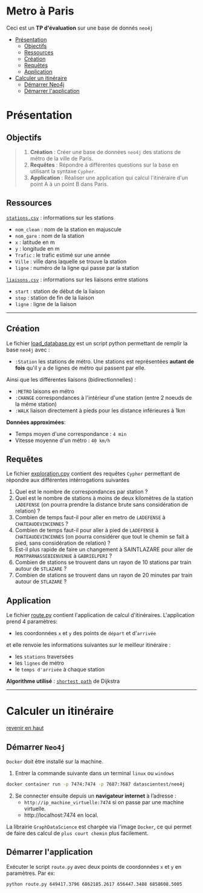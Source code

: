 # Metro à Paris

Ceci est un **TP d'évaluation** sur une base de donnés `neo4j`
- [Présentation](#présentation)
    - [Objectifs](#objectifs)
    - [Ressources](#Ressources)
    - [Création](#création)
    - [Requêtes](#requêtes)
    - [Application](#application)
- [Calculer un itinéraire](#calculer-un-itinéraire)
    - [Démarrer Neo4j](#démarrer-neo4j)
    - [Démarrer l'application](#démarrer-lapplication)


# Présentation

## Objectifs

> 1. **Création** : Créer une base de données `neo4j` des stations de métro de la ville de Paris.
> 2. **Requêtes** : Répondre à différentes questions sur la base en utilisant la syntaxe `Cypher`.
> 3. **Application** : Réaliser une application qui calcul l'itinéraire d'un point A à un point B dans Paris.

## Ressources

[`stations.csv`](data/stations.csv) : informations sur les stations
- `nom_clean` : nom de la station en majuscule
- `nom_gare` : nom de la station
- `x` : latitude en m
- `y` : longitude en m
- `Trafic` : le trafic estimé sur une année
- `Ville` : ville dans laquelle se trouve la station
- `ligne` : numéro de la ligne qui passe par la station

[`liaisons.csv`](data/liaisons.csv) : informations sur les liaisons entre stations
- `start` : station de début de la liaison
- `stop` : station de fin de la liaison
- `ligne` : ligne de la liaison

---

## Création
Le fichier [load_database.py](load_database.py) est un script python permettant de remplir la base `neo4j` avec :
-  `:Station` les stations de métro. Une stations est représentées **autant de fois** qu'il y a de lignes de métro qui passent par elle.

Ainsi que les différentes liaisons (bidirectionnelles) :
- `:METRO` laisons en métro
- `:CHANGE` correspondances à l'intérieur d'une station (entre 2 noeuds de la même station)
- `:WALK` liaison directement à pieds pour les distance inférieures à 1km

**Données approximées**:
- Temps moyen d'une correspondance : `4 min`
- Vitesse moyenne d'un métro : `40 km/h`

## Requêtes
Le fichier [exploration.cpy](exploration.cyp) contient des requêtes `Cypher` permettant de répondre aux différentes intérrogations suivantes

1. Quel est le nombre de correspondances par station ?
2. Quel est le nombre de stations à moins de deux kilomètres de la station `LADEFENSE` (on pourra prendre la distance brute sans considération de relation) ?
3. Combien de temps faut-il pour aller en metro de `LADEFENSE` à `CHATEAUDEVINCENNES` ?
4. Combien de temps faut-il pour aller à pied de `LADEFENSE` à `CHATEAUDEVINCENNES` (on pourra considérer que tout le chemin se fait à pied, sans considération de relation) ?
5. Est-il plus rapide de faire un changement à SAINTLAZARE pour aller de `MONTPARNASSEBIENVENUE` à `GABRIELPERI` ?
6. Combien de stations se trouvent dans un rayon de 10 stations par train autour de `STLAZARE` ?
7. Combien de stations se trouvent dans un rayon de 20 minutes par train autour de `STLAZARE` ?

## Application
Le fichier [route.py](route.py) contient l'application de calcul d'itinéraires.
L'application prend 4 paramètres:
- les coordonnées `x` et `y` des points de `départ` et d'`arrivée`

et elle renvoie les informations suivantes sur le meilleur itinéraire :
- les `stations` traversées
- les `lignes` de métro
- le `temps d'arrivée` à chaque station

**Algorithme utilisé** : [`shortest path`](https://en.wikipedia.org/wiki/Dijkstra%27s_algorithm) de Dijkstra 

---

# Calculer un itinéraire

[revenir en haut](#metro-à-paris)

## Démarrer `Neo4j`

`Docker` doit être installé sur la machine.

1. Entrer la commande suivante dans un terminal `linux` ou `windows`
```bash
docker container run -p 7474:7474 -p 7687:7687 datascientest/neo4j
```
2. Se connecter ensuite depuis un **navigateur internet** à l’adresse :
    - `http://ip_machine_virtuelle:7474` si on passe par une machine virtuelle.
    - http://localhost:7474 en local.

La librairie `GraphDataScience` est chargée via l'image `Docker`, ce qui permet de faire des calcul de `plus court chemin` plus facilement.

## Démarrer l'application
Exécuter le script `route.py` avec deux points de coordonnées `x` et `y` en paramètres. Par ex:

```bash
python route.py 649417.3796 6862185.2617 656447.3488 6858608.5005
```